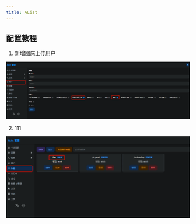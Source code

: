 ```yaml
---
title: AList
---
```



## 配置教程

1. 新增图床上传用户

![](./img/alist/alist-01.png)

2. 111

![](./img/alist/alist-02.png)
